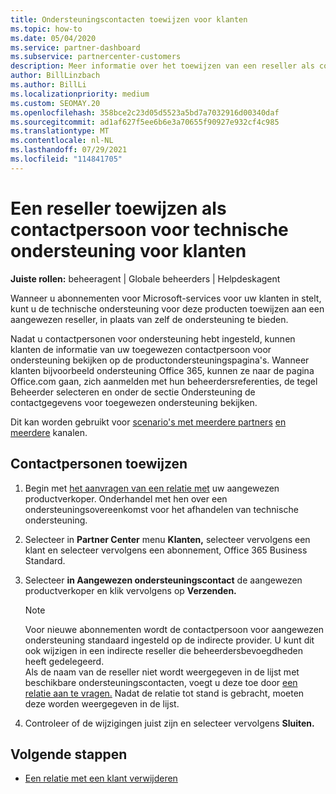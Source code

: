 ```yaml
---
title: Ondersteuningscontacten toewijzen voor klanten
ms.topic: how-to
ms.date: 05/04/2020
ms.service: partner-dashboard
ms.subservice: partnercenter-customers
description: Meer informatie over het toewijzen van een reseller als contactpersoon voor technische ondersteuning voor klanten die abonnementen hebben op Microsoft-services.
author: BillLinzbach
ms.author: BillLi
ms.localizationpriority: medium
ms.custom: SEOMAY.20
ms.openlocfilehash: 358bce2c23d05d5523a5bd7a7032916d00340daf
ms.sourcegitcommit: ad1af627f5ee6b6e3a70655f90927e932cf4c985
ms.translationtype: MT
ms.contentlocale: nl-NL
ms.lasthandoff: 07/29/2021
ms.locfileid: "114841705"
---
```

# <a name="assign-a-reseller-as-a-technical-support-contact-for-customers"></a>Een reseller toewijzen als contactpersoon voor technische ondersteuning voor klanten

**Juiste rollen:** beheeragent | Globale beheerders | Helpdeskagent


Wanneer u abonnementen voor Microsoft-services voor uw klanten in stelt, kunt u de technische ondersteuning voor deze producten toewijzen aan een aangewezen reseller, in plaats van zelf de ondersteuning te bieden.

Nadat u contactpersonen voor ondersteuning hebt ingesteld, kunnen klanten de informatie van uw toegewezen contactpersoon voor ondersteuning bekijken op de productondersteuningspagina's. Wanneer klanten bijvoorbeeld ondersteuning Office 365, kunnen ze naar de pagina Office.com gaan, zich aanmelden met hun  beheerdersreferenties,  de tegel Beheerder selecteren en onder de sectie Ondersteuning de contactgegevens voor toegewezen ondersteuning bekijken.

Dit kan worden gebruikt voor [scenario's met meerdere partners](multipartner.md) [en meerdere](multichannel.md) kanalen. 


## <a name="assign-contacts"></a>Contactpersonen toewijzen

1. Begin met [het aanvragen van een relatie met](request-a-relationship-with-a-customer.md) uw aangewezen productverkoper. Onderhandel met hen over een ondersteuningsovereenkomst voor het afhandelen van technische ondersteuning.

2. Selecteer in **Partner Center** menu **Klanten,** selecteer vervolgens een klant en selecteer vervolgens een abonnement, Office 365 Business Standard.

3. Selecteer **in Aangewezen ondersteuningscontact** de aangewezen productverkoper en klik vervolgens op **Verzenden.** 

      >[!NOTE]  
      >Voor nieuwe abonnementen wordt de contactpersoon voor aangewezen ondersteuning standaard ingesteld op de indirecte provider. U kunt dit ook wijzigen in een indirecte reseller die beheerdersbevoegdheden heeft gedelegeerd.    
    >Als de naam van de reseller niet wordt weergegeven in de lijst met beschikbare ondersteuningscontacten, voegt u deze toe door [een relatie aan te vragen.](request-a-relationship-with-a-customer.md) Nadat de relatie tot stand is gebracht, moeten deze worden weergegeven in de lijst.  

4. Controleer of de wijzigingen juist zijn en selecteer vervolgens **Sluiten.**

## <a name="next-steps"></a>Volgende stappen

- [Een relatie met een klant verwijderen](remove-a-relationship.md)